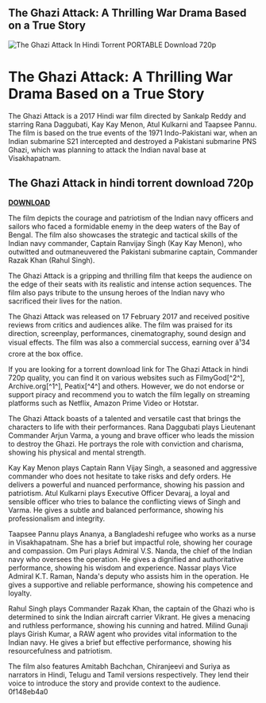 ## The Ghazi Attack: A Thrilling War Drama Based on a True Story

 
![The Ghazi Attack In Hindi Torrent PORTABLE Download 720p](https://encrypted-tbn0.gstatic.com/images?q=tbn:ANd9GcRF_ChFOeuem3y_Fm1EAOoJii9GOhYr2OAbh3bf3RSwiYPsfsQ1LcY-m3D9)

 
# The Ghazi Attack: A Thrilling War Drama Based on a True Story
 
The Ghazi Attack is a 2017 Hindi war film directed by Sankalp Reddy and starring Rana Daggubati, Kay Kay Menon, Atul Kulkarni and Taapsee Pannu. The film is based on the true events of the 1971 Indo-Pakistani war, when an Indian submarine S21 intercepted and destroyed a Pakistani submarine PNS Ghazi, which was planning to attack the Indian naval base at Visakhapatnam.
 
## The Ghazi Attack in hindi torrent download 720p


[**DOWNLOAD**](https://www.google.com/url?q=https%3A%2F%2Ftlniurl.com%2F2tKNiE&sa=D&sntz=1&usg=AOvVaw2IxqYxAr62v_bZQH3pJBSU)

 
The film depicts the courage and patriotism of the Indian navy officers and sailors who faced a formidable enemy in the deep waters of the Bay of Bengal. The film also showcases the strategic and tactical skills of the Indian navy commander, Captain Ranvijay Singh (Kay Kay Menon), who outwitted and outmaneuvered the Pakistani submarine captain, Commander Razak Khan (Rahul Singh).
 
The Ghazi Attack is a gripping and thrilling film that keeps the audience on the edge of their seats with its realistic and intense action sequences. The film also pays tribute to the unsung heroes of the Indian navy who sacrificed their lives for the nation.
 
The Ghazi Attack was released on 17 February 2017 and received positive reviews from critics and audiences alike. The film was praised for its direction, screenplay, performances, cinematography, sound design and visual effects. The film was also a commercial success, earning over â¹34 crore at the box office.
 
If you are looking for a torrent download link for The Ghazi Attack in hindi 720p quality, you can find it on various websites such as FilmyGod[^2^], Archive.org[^1^], Peatix[^4^] and others. However, we do not endorse or support piracy and recommend you to watch the film legally on streaming platforms such as Netflix, Amazon Prime Video or Hotstar.
  
The Ghazi Attack boasts of a talented and versatile cast that brings the characters to life with their performances. Rana Daggubati plays Lieutenant Commander Arjun Varma, a young and brave officer who leads the mission to destroy the Ghazi. He portrays the role with conviction and charisma, showing his physical and mental strength.
 
Kay Kay Menon plays Captain Rann Vijay Singh, a seasoned and aggressive commander who does not hesitate to take risks and defy orders. He delivers a powerful and nuanced performance, showing his passion and patriotism. Atul Kulkarni plays Executive Officer Devaraj, a loyal and sensible officer who tries to balance the conflicting views of Singh and Varma. He gives a subtle and balanced performance, showing his professionalism and integrity.
 
Taapsee Pannu plays Ananya, a Bangladeshi refugee who works as a nurse in Visakhapatnam. She has a brief but impactful role, showing her courage and compassion. Om Puri plays Admiral V.S. Nanda, the chief of the Indian navy who oversees the operation. He gives a dignified and authoritative performance, showing his wisdom and experience. Nassar plays Vice Admiral K.T. Raman, Nanda's deputy who assists him in the operation. He gives a supportive and reliable performance, showing his competence and loyalty.
 
Rahul Singh plays Commander Razak Khan, the captain of the Ghazi who is determined to sink the Indian aircraft carrier Vikrant. He gives a menacing and ruthless performance, showing his cunning and hatred. Milind Gunaji plays Girish Kumar, a RAW agent who provides vital information to the Indian navy. He gives a brief but effective performance, showing his resourcefulness and patriotism.
 
The film also features Amitabh Bachchan, Chiranjeevi and Suriya as narrators in Hindi, Telugu and Tamil versions respectively. They lend their voice to introduce the story and provide context to the audience.
 0f148eb4a0
